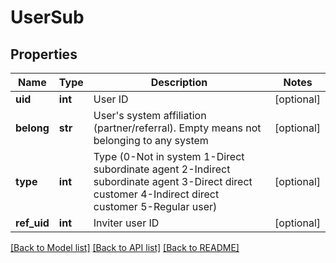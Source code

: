 # UserSub

## Properties
Name | Type | Description | Notes
------------ | ------------- | ------------- | -------------
**uid** | **int** | User ID | [optional] 
**belong** | **str** | User&#39;s system affiliation (partner/referral). Empty means not belonging to any system | [optional] 
**type** | **int** | Type (0-Not in system 1-Direct subordinate agent 2-Indirect subordinate agent 3-Direct direct customer 4-Indirect direct customer 5-Regular user) | [optional] 
**ref_uid** | **int** | Inviter user ID | [optional] 

[[Back to Model list]](../README.md#documentation-for-models) [[Back to API list]](../README.md#documentation-for-api-endpoints) [[Back to README]](../README.md)



